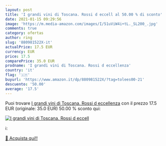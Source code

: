 ```yaml
---
layout: post
title: 'I grandi vini di Toscana. Rossi d eccell al 50.00 % di sconto'
date: 2021-01-15 09:29:56
image: 'https://m.media-amazon.com/images/I/51uViW4i+tL._SL200_.jpg'
comments: true
category: ofertas
author: ring
slug: '880981522X-it'
actualPrice: 17.5 EUR
currency: EUR
price: 17.5
comparePrice: 35.0 EUR
prodname: 'I grandi vini di Toscana. Rossi d eccellenza'
country: 'it'
flag: '🇮🇹'
buyurl: 'https://www.amazon.it/dp/880981522X/?tag=tolees00-21'
descuento: '50.00'
average: '17.5'
---
```


Puoi trovare [I grandi vini di Toscana. Rossi d eccellenza](https://www.amazon.it/dp/880981522X/?tag=tolees00-21) con il prezzo 17.5 EUR (originale: 35.0 EUR) 50.00 % sconto qui:

[![I grandi vini di Toscana. Rossi d eccell](https://m.media-amazon.com/images/I/51uViW4i+tL._SL200_.jpg)](https://www.amazon.it/dp/880981522X/?tag=tolees00-21)

ℹ️:


[🛒 Acquista qui!!](https://www.amazon.it/dp/880981522X/?tag=tolees00-21)
